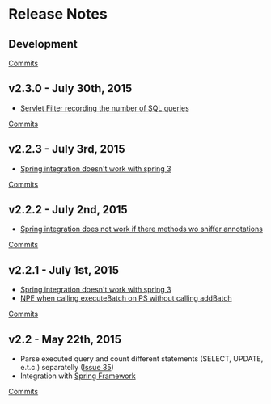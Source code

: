 # Release Notes

## Development

[Commits](https://github.com/bedrin/jdbc-sniffer/compare/2.3...master)

## v2.3.0 - July 30th, 2015
 * [Servlet Filter recording the number of SQL queries](https://github.com/bedrin/jdbc-sniffer/issues/51)
 
[Commits](https://github.com/bedrin/jdbc-sniffer/compare/2.2.2...2.3)

## v2.2.3 - July 3rd, 2015
 * [Spring integration doesn't work with spring 3](https://github.com/bedrin/jdbc-sniffer/issues/42)
 
[Commits](https://github.com/bedrin/jdbc-sniffer/compare/2.2.2...2.2.3)

## v2.2.2 - July 2nd, 2015
 * [Spring integration does not work if there methods wo sniffer annotations](https://github.com/bedrin/jdbc-sniffer/issues/47)
 
[Commits](https://github.com/bedrin/jdbc-sniffer/compare/2.2.1...2.2.2)

## v2.2.1 - July 1st, 2015
 * [Spring integration doesn't work with spring 3](https://github.com/bedrin/jdbc-sniffer/issues/42)
 * [NPE when calling executeBatch on PS without calling addBatch](https://github.com/bedrin/jdbc-sniffer/issues/44)
 
[Commits](https://github.com/bedrin/jdbc-sniffer/compare/2.2...2.2.1)

## v2.2 - May 22th, 2015
 * Parse executed query and count different statements (SELECT, UPDATE, e.t.c.) separatelly ([Issue 35](https://github.com/bedrin/jdbc-sniffer/issues/35))
 * Integration with [Spring Framework](https://github.com/bedrin/jdbc-sniffer/wiki/Spring-Framework)
 
[Commits](https://github.com/bedrin/jdbc-sniffer/compare/2.1...2.2)
